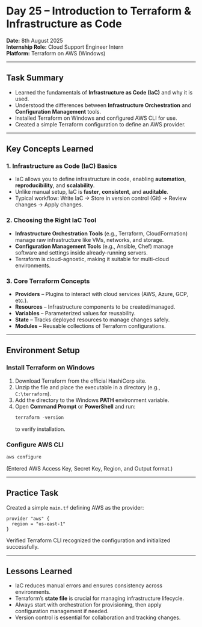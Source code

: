 # Day 25 – Introduction to Terraform & Infrastructure as Code
**Date:** 8th August 2025  
**Internship Role:** Cloud Support Engineer Intern  
**Platform:** Terraform on AWS (Windows)  

---

## Task Summary
- Learned the fundamentals of **Infrastructure as Code (IaC)** and why it is used.  
- Understood the differences between **Infrastructure Orchestration** and **Configuration Management** tools.  
- Installed Terraform on Windows and configured AWS CLI for use.  
- Created a simple Terraform configuration to define an AWS provider.  

---

## Key Concepts Learned

### 1. Infrastructure as Code (IaC) Basics
- IaC allows you to define infrastructure in code, enabling **automation**, **reproducibility**, and **scalability**.  
- Unlike manual setup, IaC is **faster**, **consistent**, and **auditable**.  
- Typical workflow: Write IaC → Store in version control (Git) → Review changes → Apply changes.

### 2. Choosing the Right IaC Tool
- **Infrastructure Orchestration Tools** (e.g., Terraform, CloudFormation) manage raw infrastructure like VMs, networks, and storage.  
- **Configuration Management Tools** (e.g., Ansible, Chef) manage software and settings inside already-running servers.  
- Terraform is cloud-agnostic, making it suitable for multi-cloud environments.

### 3. Core Terraform Concepts
- **Providers** – Plugins to interact with cloud services (AWS, Azure, GCP, etc.).  
- **Resources** – Infrastructure components to be created/managed.  
- **Variables** – Parameterized values for reusability.  
- **State** – Tracks deployed resources to manage changes safely.  
- **Modules** – Reusable collections of Terraform configurations.

---

## Environment Setup

### Install Terraform on Windows
1. Download Terraform from the official HashiCorp site.  
2. Unzip the file and place the executable in a directory (e.g., `C:\terraform`).  
3. Add the directory to the Windows **PATH** environment variable.  
4. Open **Command Prompt** or **PowerShell** and run:
   ```powershell
   terraform -version
   ```
   to verify installation.

### Configure AWS CLI
```powershell
aws configure
```
(Entered AWS Access Key, Secret Key, Region, and Output format.)

---

## Practice Task
Created a simple `main.tf` defining AWS as the provider:
```hcl
provider "aws" {
  region = "us-east-1"
}
```
Verified Terraform CLI recognized the configuration and initialized successfully.

---

## Lessons Learned
- IaC reduces manual errors and ensures consistency across environments.  
- Terraform’s **state file** is crucial for managing infrastructure lifecycle.  
- Always start with orchestration for provisioning, then apply configuration management if needed.  
- Version control is essential for collaboration and tracking changes.  
